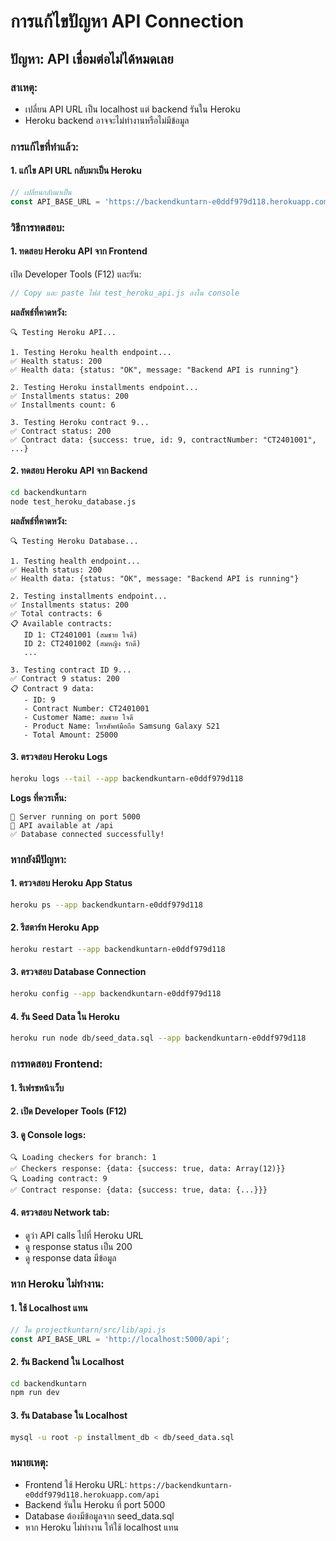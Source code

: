 # การแก้ไขปัญหา API Connection

## ปัญหา: API เชื่อมต่อไม่ได้หมดเลย

### สาเหตุ:
- เปลี่ยน API URL เป็น localhost แต่ backend รันใน Heroku
- Heroku backend อาจจะไม่ทำงานหรือไม่มีข้อมูล

### การแก้ไขที่ทำแล้ว:

#### 1. แก้ไข API URL กลับมาเป็น Heroku
```javascript
// เปลี่ยนกลับมาเป็น
const API_BASE_URL = 'https://backendkuntarn-e0ddf979d118.herokuapp.com/api';
```

### วิธีการทดสอบ:

#### 1. ทดสอบ Heroku API จาก Frontend
เปิด Developer Tools (F12) และรัน:
```javascript
// Copy และ paste ไฟล์ test_heroku_api.js ลงใน console
```

**ผลลัพธ์ที่คาดหวัง:**
```
🔍 Testing Heroku API...

1. Testing Heroku health endpoint...
✅ Health status: 200
✅ Health data: {status: "OK", message: "Backend API is running"}

2. Testing Heroku installments endpoint...
✅ Installments status: 200
✅ Installments count: 6

3. Testing Heroku contract 9...
✅ Contract status: 200
✅ Contract data: {success: true, id: 9, contractNumber: "CT2401001", ...}
```

#### 2. ทดสอบ Heroku API จาก Backend
```bash
cd backendkuntarn
node test_heroku_database.js
```

**ผลลัพธ์ที่คาดหวัง:**
```
🔍 Testing Heroku Database...

1. Testing health endpoint...
✅ Health status: 200
✅ Health data: {status: "OK", message: "Backend API is running"}

2. Testing installments endpoint...
✅ Installments status: 200
✅ Total contracts: 6
📋 Available contracts:
   ID 1: CT2401001 (สมชาย ใจดี)
   ID 2: CT2401002 (สมหญิง รักดี)
   ...

3. Testing contract ID 9...
✅ Contract 9 status: 200
📋 Contract 9 data:
   - ID: 9
   - Contract Number: CT2401001
   - Customer Name: สมชาย ใจดี
   - Product Name: โทรศัพท์มือถือ Samsung Galaxy S21
   - Total Amount: 25000
```

#### 3. ตรวจสอบ Heroku Logs
```bash
heroku logs --tail --app backendkuntarn-e0ddf979d118
```

**Logs ที่ควรเห็น:**
```
🚀 Server running on port 5000
📡 API available at /api
✅ Database connected successfully!
```

### หากยังมีปัญหา:

#### 1. ตรวจสอบ Heroku App Status
```bash
heroku ps --app backendkuntarn-e0ddf979d118
```

#### 2. รีสตาร์ท Heroku App
```bash
heroku restart --app backendkuntarn-e0ddf979d118
```

#### 3. ตรวจสอบ Database Connection
```bash
heroku config --app backendkuntarn-e0ddf979d118
```

#### 4. รัน Seed Data ใน Heroku
```bash
heroku run node db/seed_data.sql --app backendkuntarn-e0ddf979d118
```

### การทดสอบ Frontend:

#### 1. รีเฟรชหน้าเว็บ
#### 2. เปิด Developer Tools (F12)
#### 3. ดู Console logs:
```
🔍 Loading checkers for branch: 1
✅ Checkers response: {data: {success: true, data: Array(12)}}
🔍 Loading contract: 9
✅ Contract response: {data: {success: true, data: {...}}}
```

#### 4. ตรวจสอบ Network tab:
- ดูว่า API calls ไปที่ Heroku URL
- ดู response status เป็น 200
- ดู response data มีข้อมูล

### หาก Heroku ไม่ทำงาน:

#### 1. ใช้ Localhost แทน
```javascript
// ใน projectkuntarn/src/lib/api.js
const API_BASE_URL = 'http://localhost:5000/api';
```

#### 2. รัน Backend ใน Localhost
```bash
cd backendkuntarn
npm run dev
```

#### 3. รัน Database ใน Localhost
```bash
mysql -u root -p installment_db < db/seed_data.sql
```

### หมายเหตุ:
- Frontend ใช้ Heroku URL: `https://backendkuntarn-e0ddf979d118.herokuapp.com/api`
- Backend รันใน Heroku ที่ port 5000
- Database ต้องมีข้อมูลจาก seed_data.sql
- หาก Heroku ไม่ทำงาน ให้ใช้ localhost แทน 